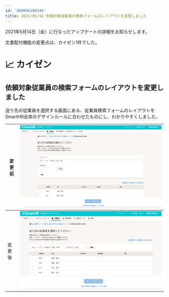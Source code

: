 ```yaml
---
id: '900006168146'
title: 2021/05/14 依頼対象従業員の検索フォームのレイアウトを変更しました
---
```

2021年5月14日（金）に行なったアップデートの詳細をお知らせします。

文書配付機能の変更点は、カイゼン1件でした。

# 📈 カイゼン

## 依頼対象従業員の検索フォームのレイアウトを変更しました

送り先の従業員を選択する画面にある、従業員検索フォームのレイアウトをSmartHR全体のデザインルールに合わせたものにし、わかりやすくしました。

| 変更前 | ![](./__________2021-05-12_15_03_53-2.png) |
| --- | --- |
| 変更後 | ![](./__________2021-05-18_9_47_56.png) |
